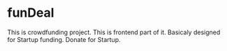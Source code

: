 # funDeal
This is crowdfunding project.
This is frontend part of it.
Basicaly designed for Startup funding.
Donate for Startup.
